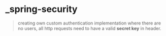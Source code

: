 # _spring-security
> creating own custom authentication implementation where there are no users, all http requests need to have a valid **secret key** in header.  

